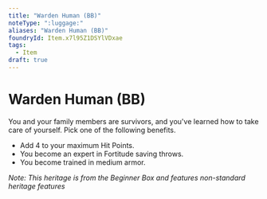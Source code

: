 ```yaml
---
title: "Warden Human (BB)"
noteType: ":luggage:"
aliases: "Warden Human (BB)"
foundryId: Item.x7l95Z1DSYlVDxae
tags:
  - Item
draft: true
---
```


# Warden Human (BB)

You and your family members are survivors, and you've learned how to take care of yourself. Pick one of the following benefits.

*   Add 4 to your maximum Hit Points.
*   You become an expert in Fortitude saving throws.
*   You become trained in medium armor.

_Note: This heritage is from the Beginner Box and features non-standard heritage features_
